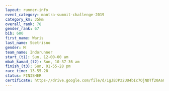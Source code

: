 ```yaml
---
layout: runner-info 
event_category: mantra-summit-challenge-2019 
category_km: 35km 
overall_rank: 78
gender_rank: 67
bib: 600
first_name: Waris
last_name: Soetrisno
gender: M
team_name: Indorunner
start_(t1): Sun, 12-00-00 am
mbah_kamad_(t2): Sun, 10-37-36 am
finish_(t3): Sun, 01-55-28 pm
race_time: 13-55-28
status: FINISHER
certificate: https-//drive.google.com/file/d/1gJBJPz2UU4bIc7OjNDTf20AaUJKChwXt/view?usp=sharing
---
```

